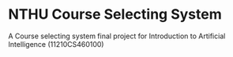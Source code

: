 # NTHU Course Selecting System
A Course selecting system final project for Introduction to Artificial Intelligence (11210CS460100)
